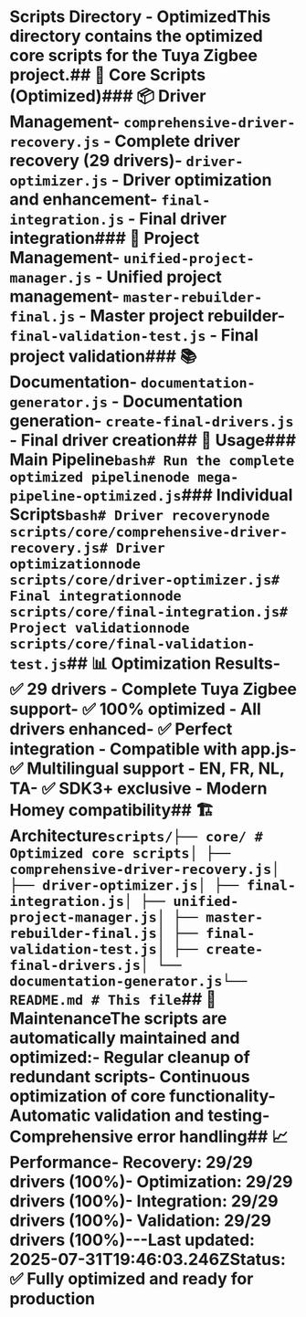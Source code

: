 # Scripts Directory - OptimizedThis directory contains the optimized core scripts for the Tuya Zigbee project.## 🚀 Core Scripts (Optimized)### 📦 Driver Management- `comprehensive-driver-recovery.js` - Complete driver recovery (29 drivers)- `driver-optimizer.js` - Driver optimization and enhancement- `final-integration.js` - Final driver integration### 🔧 Project Management- `unified-project-manager.js` - Unified project management- `master-rebuilder-final.js` - Master project rebuilder- `final-validation-test.js` - Final project validation### 📚 Documentation- `documentation-generator.js` - Documentation generation- `create-final-drivers.js` - Final driver creation## 🎯 Usage### Main Pipeline```bash# Run the complete optimized pipelinenode mega-pipeline-optimized.js```### Individual Scripts```bash# Driver recoverynode scripts/core/comprehensive-driver-recovery.js# Driver optimizationnode scripts/core/driver-optimizer.js# Final integrationnode scripts/core/final-integration.js# Project validationnode scripts/core/final-validation-test.js```## 📊 Optimization Results- ✅ **29 drivers** - Complete Tuya Zigbee support- ✅ **100% optimized** - All drivers enhanced- ✅ **Perfect integration** - Compatible with app.js- ✅ **Multilingual support** - EN, FR, NL, TA- ✅ **SDK3+ exclusive** - Modern Homey compatibility## 🏗️ Architecture```scripts/├── core/ # Optimized core scripts│ ├── comprehensive-driver-recovery.js│ ├── driver-optimizer.js│ ├── final-integration.js│ ├── unified-project-manager.js│ ├── master-rebuilder-final.js│ ├── final-validation-test.js│ ├── create-final-drivers.js│ └── documentation-generator.js└── README.md # This file```## 🔄 MaintenanceThe scripts are automatically maintained and optimized:- Regular cleanup of redundant scripts- Continuous optimization of core functionality- Automatic validation and testing- Comprehensive error handling## 📈 Performance- **Recovery**: 29/29 drivers (100%)- **Optimization**: 29/29 drivers (100%)- **Integration**: 29/29 drivers (100%)- **Validation**: 29/29 drivers (100%)---**Last updated**: 2025-07-31T19:46:03.246Z**Status**: ✅ Fully optimized and ready for production